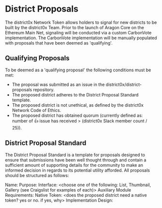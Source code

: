 # District Proposals
The district0x Network Token allows holders to signal for new districts to be built by the district0x Team. Prior to the launch of Aragon Core on the Ethereum Main Net, signaling will be conducted via a custom CarbonVote implementation. The CarbonVote implementation will be manually populated with proposals that have been deemed as 'qualifying'.
## Qualifying Proposals
To be deemed as a 'qualifying proposal' the following conditions must be met:
* The proposal was submitted as an issue in the district0x/district-proposals repository.
* The proposed district adheres to the District Proposal Standard template.
* The proposed district is not unethical, as defined by the district0x Network Code of Ethics.
* The proposed district has obtained quorum (currently defined as: number of :thumbsup: issue has received > (district0x Slack member count / 25)). 
## District Proposal Standard
The District Proposal Standard is a template for proposals designed to ensure that submissions have been well thought through and contain a sufficient amount of supporting details for the community to make an informed decision in regards to its potential utility afforded. All proposals should be structured as follows:

Name: <the name of the proposed district>
Purpose: <purpose of the proposed district>
Interface: <choose one of the following: List, Thumbnail, Gallery (see Craigslist for examples of each)>
Auxiliary Module Requirements: <functionality needed in addition to d0xINFRA>
Native Token: <does the proposed district need a native token? yes or no. if yes, why>
Implementation Design: <describe how the district should operate in specific detail>
